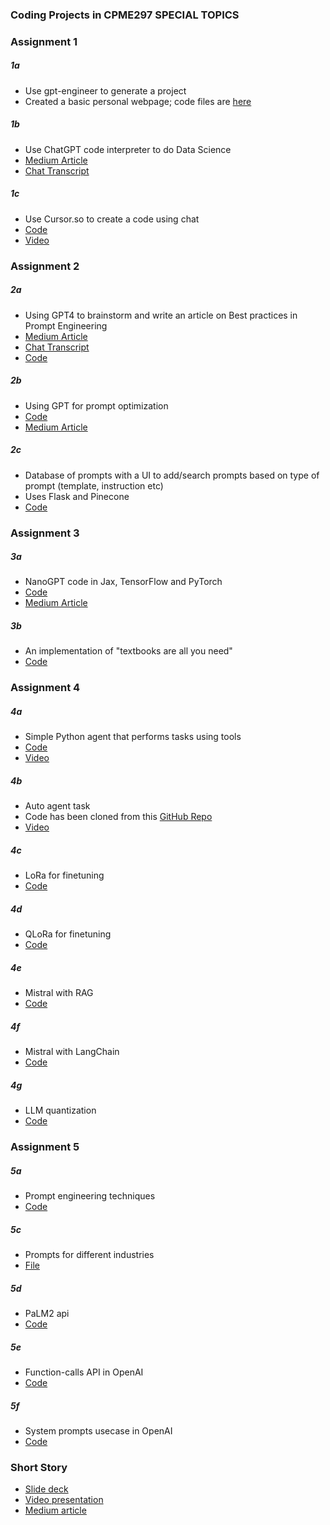 ### Coding Projects in CPME297 SPECIAL TOPICS

### Assignment 1

##### 1a
- Use gpt-engineer to generate a project 
- Created a basic personal webpage; code files are [here](https://github.com/shernee/06_CMPE297/tree/main/Assignment1/gpt_engineer/projects/personal_page)

##### 1b
- Use ChatGPT code interpreter to do Data Science
- [Medium Article](https://medium.com/@neelearning93/using-chatgpts-code-interpreter-to-solve-a-data-science-problem-1b36736ad79f)
- [Chat Transcript](https://chat.openai.com/share/c065a96b-3c13-4dd9-b15c-40418f881f6a) 

##### 1c
- Use Cursor.so to create a code using chat
- [Code](https://github.com/shernee/06_CMPE297/tree/main/Assignment1/cursor_copilot/projects/python)
- [Video](https://drive.google.com/drive/u/0/folders/1Q7qRiP9lLFr2CRHC2-lyczKC1iibFQrP)

### Assignment 2

##### 2a
- Using GPT4 to brainstorm and write an article on Best practices in Prompt Engineering
- [Medium Article](https://medium.com/@neelearning93/mastering-the-art-of-communication-with-ai-a-deep-dive-into-prompt-engineering-cd07ab0fa42f)
- [Chat Transcript](https://chat.openai.com/share/efb6cb13-3312-4db2-ae41-3b28628cf06d)
- [Code](https://github.com/shernee/06_CMPE297/blob/main/Assignment2/Prompt_critic.ipynb)

##### 2b
- Using GPT for prompt optimization
- [Code](https://github.com/shernee/06_CMPE297/blob/main/Assignment2/Prompt_optimize.ipynb)
- [Medium Article](https://medium.com/@neelearning93/an-introduction-to-interactive-prompt-optimization-fa3ad9218f7)

##### 2c
- Database of prompts with a UI to add/search prompts based on type of prompt (template, instruction etc)
- Uses Flask and Pinecone
- [Code](https://github.com/shernee/06_CMPE297/blob/main/Assignment2/2c)

### Assignment 3

##### 3a
- NanoGPT code in Jax, TensorFlow and PyTorch
- [Code](https://github.com/shernee/06_CMPE297/blob/main/Assignment3/3a)
- [Medium Article](https://medium.com/@neelearning93/building-and-implementing-nanogpt-e2e2e653344e)

##### 3b
- An implementation of "textbooks are all you need"
- [Code](https://github.com/shernee/06_CMPE297/blob/main/Assignment3/3b/textbooks-are-all-you-need.ipynb)

### Assignment 4

##### 4a
- Simple Python agent that performs tasks using tools
- [Code](https://github.com/shernee/06_CMPE297/blob/main/Assignment4/simple_agent.py)
- [Video](https://drive.google.com/file/d/1jbZVzP14IR_YJCqs4hOUt7wZJ4-Wte5U/view?usp=sharing)

##### 4b
- Auto agent task
- Code has been cloned from this [GitHub Repo](https://github.com/Link-AGI/AutoAgents)
- [Video](https://drive.google.com/file/d/1Mx-Lifq91YyYbATHY4HwkKSejzXNNprn/view?usp=drive_link)

##### 4c
- LoRa for finetuning
- [Code](https://github.com/shernee/06_CMPE297/blob/main/Assignment4/Lora_Llama2.ipynb)

##### 4d
- QLoRa for finetuning
- [Code](https://github.com/shernee/06_CMPE297/blob/main/Assignment4/QLora_Llama2.ipynb)

##### 4e
- Mistral with RAG
- [Code](https://github.com/shernee/06_CMPE297/blob/main/Assignment4/Mistral_with_RAG.ipynb)

##### 4f
- Mistral with LangChain
- [Code](https://github.com/shernee/06_CMPE297/blob/main/Assignment4/Mistral_with_LangChain.ipynb)

##### 4g
- LLM quantization
- [Code](https://github.com/shernee/06_CMPE297/blob/main/Assignment4/LLM_Quantization.ipynb)

### Assignment 5

##### 5a
- Prompt engineering techniques
- [Code](https://github.com/shernee/06_CMPE297/blob/main/Assignment5/Prompt_Engineering_Techniques.ipynb)

##### 5c
- Prompts for different industries
- [File](https://github.com/shernee/06_CMPE297/blob/main/Assignment5/Prompts.pdf)

##### 5d
- PaLM2 api
- [Code](https://github.com/shernee/06_CMPE297/blob/main/Assignment5/PaLM2.ipynb)

##### 5e
- Function-calls API in OpenAI
- [Code](https://github.com/shernee/06_CMPE297/blob/main/Assignment5/Function_Calls_OpenAI.ipynb)

##### 5f
- System prompts usecase in OpenAI
- [Code](https://github.com/shernee/06_CMPE297/blob/main/Assignment5/System_Prompts.ipynb)

### Short Story
- [Slide deck](https://www.slideshare.net/NeethaSherra1/survey-on-factuality-in-llmspptx)
- [Video presentation](https://drive.google.com/file/d/1Hl7cVkY-01TlN2fogmdHOqYQ6q0UMwXf/view?usp=drive_link)
- [Medium article](https://medium.com/@neelearning93/factuality-in-large-language-models-what-is-it-how-to-evaluate-it-and-enhance-it-917897da20d5)